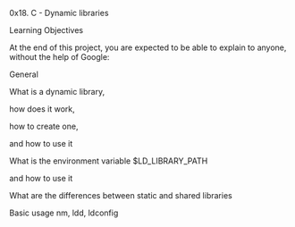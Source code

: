 0x18. C - Dynamic libraries

Learning Objectives

At the end of this project, you are expected to be able to explain to anyone, without the help of Google:

General

What is a dynamic library,

how does it work,

how to create one,

and how to use it

What is the environment variable $LD_LIBRARY_PATH 

and how to use it

What are the differences between static and shared libraries

Basic usage nm, ldd, ldconfig
